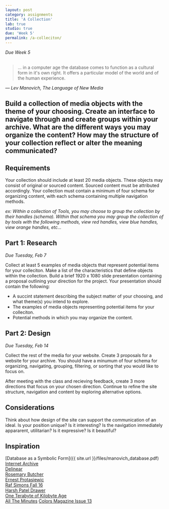 ```yaml
---
layout: post
category: assignments
title: 'A Collection'
lab: true
studio: true
due: 'Week 5'
permalink: /a-colleciton/
---
```


*Due Week 5*
<br>
<br>

> ... in a computer age the database comes to function as a cultural form in it's own right. It offers a particular model of the world and of the human experience.  
>

*— Lev Manovich, The Language of New Media*  


## Build a collection of media objects with the theme of your choosing. Create an interface to navigate through and create groups within your archive. What are the different ways you may organize the content? How may the structure of your collection reflect or alter the meaning communicated?



## Requirements

Your collection should include at least 20 media objects. These objects may consist of original or sourced content. Sourced content must be attributed accordingly. Your collection must contain a minimum of four schema for organizing content, with each schema containing multiple navigation methods.  

*ex: Within a collection of Tools, you may choose to group the collection by their handles (schema). Within that schema you may group the collection of by tools with the following methods, view red handles, view blue handles, view orange handles, etc...*



## Part 1: Research  

*Due Tuesday, Feb 7*

Collect at least 5 examples of media objects that represent potential items for your colleciton. Make a list of the characteristics that define objects within the collection. Build a brief 1920 x 1080 slide presentation containing a proposal outlining your direction for the project. Your presentation should contain the following:

* A succint statement describing the subject matter of your choosing, and what theme(s) you intend to explore.
* The examples of media objects representing potential items for your colleciton.
* Potential methods in which you may organize the content.




## Part 2: Design

*Due Tuesday, Feb 14*

Collect the rest of the media for your website. Create 3 proposals for a website for your archive. You should have a minumum of four schema for organizing, navigating, grouping, filtering, or sorting that you would like to focus on.  

After meeting with the class and recieving feedback, create 3 more directions that focus on your chosen direction. Continue to refine the site structure, navigation and content by exploring alternative options.




## Considerations

Think about how design of the site can support the communication of an ideal. Is your position unique? Is it interesting? Is the navigation immediately appararent, utilitarian?  Is it expressive? Is it beautiful?




## Inspiration
[Database as a Symbolic Form]({{ site.url }}/files/manovich_database.pdf)   
[Internet Archive](https://vimeo.com/59207751)  
[Delinear](delinear.info)    
[Rosemary Butcher](http://rosemarybutcher.com/)  
[Ernest Protasiewic](http://ernestprotasiewicz.com/)  
[Raf Simons Fall 16](http://rafsimons.com/fall16)  
[Harsh Patel Drawer](http://harshpatel.com/drawer)  
[One Terabyte of Kilobyte Age](http://oneterabyteofkilobyteage.tumblr.com/)  
[All The Minutes](http://alltheminutes.com/)
[Colors Magazine Issue 13](https://blog.imagesource.com/making-you-look-colors-magazine-issue13-part-two/)   
